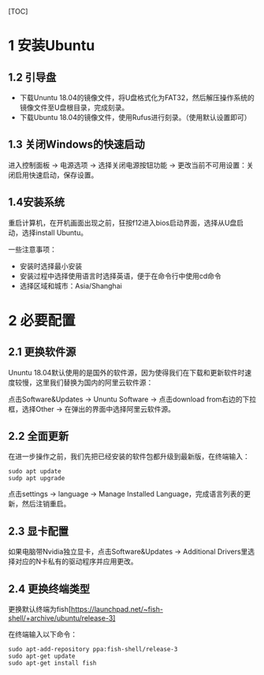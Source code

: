 <!--
.. title: Ubuntu 18.04 安装与配置
.. slug: ubuntu18.04-安装与配置
.. date: 2019-04-19 20:41:53 UTC+08:00
.. tags: Linux, Ubuntu 
.. category: Linux
.. link: 
.. description: 
.. type: text 
.. has_math: false
-->

[TOC]

# 1 安装Ubuntu

## 1.2 引导盘

- 下载Ununtu 18.04的镜像文件，将U盘格式化为FAT32，然后解压操作系统的镜像文件至U盘根目录，完成刻录。
- 下载Ubuntu 18.04的镜像文件，使用Rufus进行刻录。（使用默认设置即可）

## 1.3 关闭Windows的快速启动

进入控制面板 -> 电源选项 -> 选择关闭电源按钮功能 -> 更改当前不可用设置：关闭启用快速启动，保存设置。

## 1.4安装系统

重启计算机，在开机画面出现之前，狂按f12进入bios启动界面，选择从U盘启动，选择install Ubuntu。

一些注意事项：

- 安装时选择最小安装
- 安装过程中选择使用语言时选择英语，便于在命令行中使用cd命令
- 选择区域和城市：Asia/Shanghai

# 2 必要配置

## 2.1 更换软件源

Ununtu 18.04默认使用的是国外的软件源，因为使得我们在下载和更新软件时速度较慢，这里我们替换为国内的阿里云软件源：

点击Software&Updates -> Ununtu Software -> 点击download from右边的下拉框，选择Other -> 在弹出的界面中选择阿里云软件源。

## 2.2 全面更新

在进一步操作之前，我们先把已经安装的软件包都升级到最新版，在终端输入：

```shell
sudo apt update
sudp apt upgrade
```

点击settings -> language -> Manage Installed Language，完成语言列表的更新，然后注销重启。

## 2.3 显卡配置

如果电脑带Nvidia独立显卡，点击Software&Updates -> Additional Drivers里选择对应的N卡私有的驱动程序并应用更改。

## 2.4 更换终端类型

更换默认终端为fish[https://launchpad.net/~fish-shell/+archive/ubuntu/release-3]

在终端输入以下命令：

```shell
sudo apt-add-repository ppa:fish-shell/release-3
sudo apt-get update
sudo apt-get install fish
```

